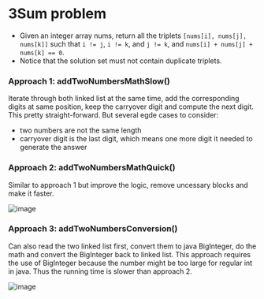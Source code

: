 # 3Sum problem
* Given an integer array nums, return all the triplets `[nums[i], nums[j], nums[k]]` such that `i != j`, `i != k`, and `j != k`, and `nums[i] + nums[j] + nums[k] == 0`.
* Notice that the solution set must not contain duplicate triplets.

### Approach 1: addTwoNumbersMathSlow()
Iterate through both linked list at the same time, add the corresponding digits at same position, keep the carryover digit and compute the next digit. This pretty straight-forward. But several egde cases to consider: 
* two numbers are not the same length
* carryover digit is the last digit, which means one more digit it needed to generate the answer

### Approach 2: addTwoNumbersMathQuick()
Similar to approach 1 but improve the logic, remove uncessary blocks and make it faster. 

![image](https://user-images.githubusercontent.com/25105806/118186463-9ea4f380-b3f2-11eb-9dff-25e5bbcd933f.png)


### Approach 3: addTwoNumbersConversion()
Can also read the two linked list first, convert them to java BigInteger, do the math and convert the BigInteger back to linked list. This approach requires the use of BigInteger because the number might be too large for regular int in java. Thus the running time is slower than approach 2.

![image](https://user-images.githubusercontent.com/25105806/118186596-c4ca9380-b3f2-11eb-9290-0937f89b8116.png)

